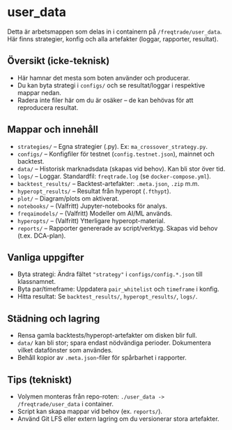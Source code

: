 # user_data

Detta är arbetsmappen som delas in i containern på `/freqtrade/user_data`. Här finns strategier, konfig och alla artefakter (loggar, rapporter, resultat).

## Översikt (icke-teknisk)
- Här hamnar det mesta som boten använder och producerar.
- Du kan byta strategi i `configs/` och se resultat/loggar i respektive mappar nedan.
- Radera inte filer här om du är osäker – de kan behövas för att reproducera resultat.

## Mappar och innehåll
- `strategies/` – Egna strategier (.py). Ex: `ma_crossover_strategy.py`.
- `configs/` – Konfigfiler för testnet (`config.testnet.json`), mainnet och backtest.
- `data/` – Historisk marknadsdata (skapas vid behov). Kan bli stor över tid.
- `logs/` – Loggar. Standardfil: `freqtrade.log` (se `docker-compose.yml`).
- `backtest_results/` – Backtest-artefakter: `.meta.json`, `.zip` m.m.
- `hyperopt_results/` – Resultat från hyperopt (`.fthypt`).
- `plot/` – Diagram/plots om aktiverat.
- `notebooks/` – (Valfritt) Jupyter-notebooks för analys.
- `freqaimodels/` – (Valfritt) Modeller om AI/ML används.
- `hyperopts/` – (Valfritt) Ytterligare hyperopt-material.
- `reports/` – Rapporter genererade av script/verktyg. Skapas vid behov (t.ex. DCA-plan).

## Vanliga uppgifter
- Byta strategi: Ändra fältet `"strategy"` i `configs/config.*.json` till klassnamnet.
- Byta par/timeframe: Uppdatera `pair_whitelist` och `timeframe` i konfig.
- Hitta resultat: Se `backtest_results/`, `hyperopt_results/`, `logs/`.

## Städning och lagring
- Rensa gamla backtests/hyperopt-artefakter om disken blir full.
- `data/` kan bli stor; spara endast nödvändiga perioder. Dokumentera vilket datafönster som användes.
- Behåll kopior av `.meta.json`-filer för spårbarhet i rapporter.

## Tips (tekniskt)
- Volymen monteras från repo-roten: `./user_data -> /freqtrade/user_data` i container.
- Script kan skapa mappar vid behov (ex. `reports/`).
- Använd Git LFS eller extern lagring om du versionerar stora artefakter.

